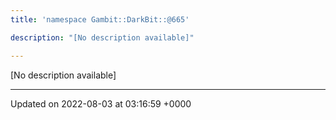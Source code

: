 ```yaml
---
title: 'namespace Gambit::DarkBit::@665'

description: "[No description available]"

---
```







[No description available]






-------------------------------

Updated on 2022-08-03 at 03:16:59 +0000